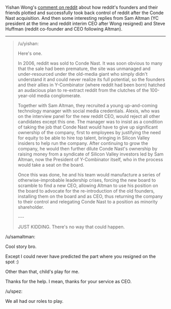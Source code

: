 Yishan Wong's [comment on reddit](https://old.reddit.com/r/AskReddit/comments/3cs78i/whats_the_best_long_con_you_ever_pulled/cszjqg2/) about how reddit's founders and their friends plotted and successfully took back control of reddit after the Conde Nast acquisition. And then some interesting replies from Sam Altman (YC president at the time and reddit interim CEO after Wong resigned) and Steve Huffman (reddit co-founder and CEO following Altman).

---


> /u/yishan:
> 
> Here's one.
> 
> In 2006, reddit was sold to Conde Nast. It was soon obvious to many that the sale had been premature, the site was unmanaged and under-resourced under the old-media giant who simply didn't understand it and could never realize its full potential, so the founders and their allies in Y-Combinator (where reddit had been born) hatched an audacious plan to re-extract reddit from the clutches of the 100-year-old media conglomerate.
> 
>Together with Sam Altman, they recruited a young up-and-coming technology manager with social media credentials. Alexis, who was on the interview panel for the new reddit CEO, would reject all other candidates except this one. The manager was to insist as a condition of taking the job that Conde Nast would have to give up significant ownership of the company, first to employees by justifying the need for equity to be able to hire top talent, bringing in Silicon Valley insiders to help run the company. After continuing to grow the company, he would then further dilute Conde Nast's ownership by raising money from a syndicate of Silicon Valley investors led by Sam Altman, now the President of Y-Combinator itself, who in the process would take a seat on the board.
>
> Once this was done, he and his team would manufacture a series of otherwise-improbable leadership crises, forcing the new board to scramble to find a new CEO, allowing Altman to use his position on the board to advocate for the re-introduction of the old founders, installing them on the board and as CEO, thus returning the company to their control and relegating Conde Nast to a position as minority shareholder.
> 
> \---
> 
> JUST KIDDING. There's no way that could happen.

/u/samaltman:

Cool story bro.

Except I could never have predicted the part where you resigned on the spot :)

Other than that, child's play for me.

Thanks for the help. I mean, thanks for your service as CEO.

/u/spez:

We all had our roles to play.